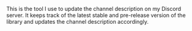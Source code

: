 This is the tool I use to update the channel description on my Discord server. It keeps track of the latest stable and pre-release version of the library and updates the channel description accordingly.